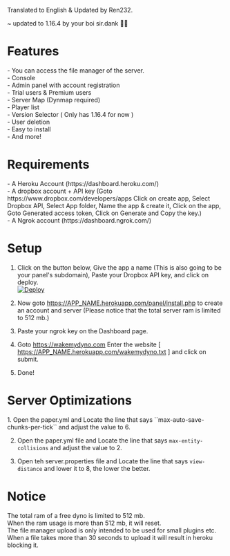 Translated to English & Updated by Ren232.

~ updated to 1.16.4 by your boi sir.dank 🤟😤

<h1> Features </h1>
- You can access the file manager of the server.<br>
- Console<br>- Admin panel with account registration<br>
- Trial users & Premium users<br>
- Server Map (Dynmap required)<br>
- Player list<br>
- Version Selector ( Only has 1.16.4 for now )<br>
- User deletion<br>
- Easy to install<br>
- And more!


<h1> Requirements </h1>
- A Heroku Account (https://dashboard.heroku.com/)
<br>- A dropbox account + API key (Goto https://www.dropbox.com/developers/apps Click on create app, Select Dropbox API, Select App folder, Name the app & create it, Click on the app, Goto Generated access token, Click on Generate and Copy the key.)
<br>- A Ngrok account (https://dashboard.ngrok.com/)

<h1> Setup </h1>

1. Click on the button below, Give the app a name (This is also going to be your panel's subdomain), Paste your Dropbox API key, and click on deploy.<br>
[![Deploy](https://www.herokucdn.com/deploy/button.svg)](https://heroku.com/deploy)

2. Now goto https://APP_NAME.herokuapp.com/panel/install.php to create an account and server (Please notice that the total server ram is limited to 512 mb.)

3. Paste your ngrok key on the Dashboard page.

4. Goto https://wakemydyno.com Enter the website [ https://APP_NAME.herokuapp.com/wakemydyno.txt ] and click on submit.

5. Done!

<h1> Server Optimizations </h1>
1. Open the paper.yml and Locate the line that says ``max-auto-save-chunks-per-tick`` and adjust the value to 6.

2. Open the paper.yml file and Locate the line that says ``max-entity-collisions`` and adjust the value to 2.

3. Open teh server.properties file and Locate the line that says ``view-distance`` and lower it to 8, the lower the better.

<h1> Notice </h1>
The total ram of a free dyno is limited to 512 mb.<br>
When the ram usage is more than 512 mb, it will reset.<br>
The file manager upload is only intended to be used for small plugins etc.<br>
When a file takes more than 30 seconds to upload it will result in heroku blocking it.
